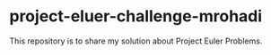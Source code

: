 # project-eluer-challenge-mrohadi
This repository is to share my solution about Project Euler Problems.
